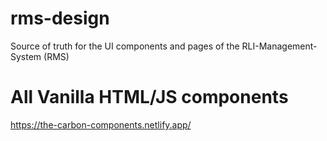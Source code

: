 # rms-design
Source of truth for the UI components and pages of the RLI-Management-System (RMS)


# All Vanilla HTML/JS components

https://the-carbon-components.netlify.app/
